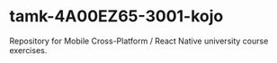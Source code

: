 # tamk-4A00EZ65-3001-kojo

Repository for Mobile Cross-Platform / React Native university course exercises.
